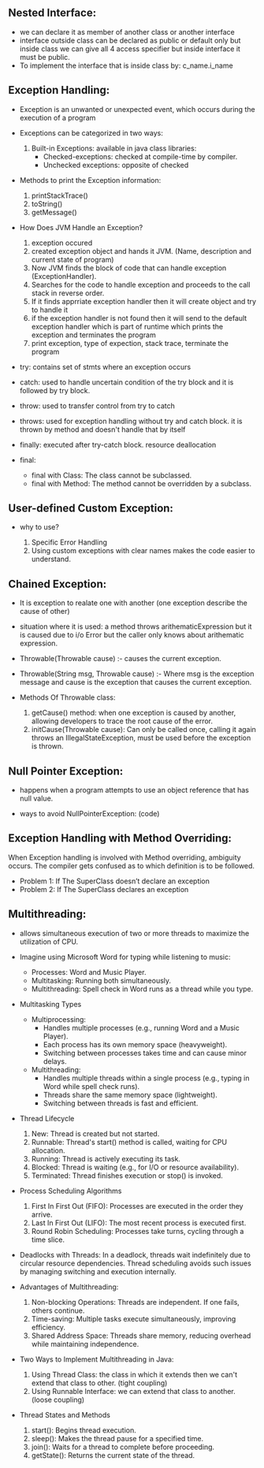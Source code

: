 ## Nested Interface:
- we can declare it as member of another class or another interface
- interface outside class can be declared as public or default only but inside class we can give all 4 access specifier but inside interface it must be public.
- To implement the interface that is inside class by: c_name.i_name

## Exception Handling:
- Exception is an unwanted or unexpected event, which occurs during the execution of a program

- Exceptions can be categorized in two ways:
    1. Built-in Exceptions: available in java class libraries:
        - Checked-exceptions: checked at compile-time by compiler.
        - Unchecked exceptions: opposite of checked
- Methods to print the Exception information:
    1. printStackTrace()
    2. toString() 
    3. getMessage() 

- How Does JVM Handle an Exception?
    1. exception occured
    2. created exception object and hands it JVM. (Name, description and current state of program)
    3. Now JVM finds the block of code that can handle exception (ExceptionHandler).
    4. Searches for the code to handle exception and proceeds to the call stack in reverse order.
    5. If it finds apprriate exception handler then it will create object and try to handle it
    6. if the exception handler is not found then it will send to the default exception handler which is part of runtime which prints the exception and terminates the program
    7. print exception, type of expection, stack trace, terminate the program

- try: contains set of stmts where an exception occurs
- catch: used to handle uncertain condition of the try block and it is followed by try block.
- throw: used to transfer control from try to catch
- throws: used for exception handling without try and catch block. it is thrown by method and doesn't handle that by itself
- finally: executed after try-catch block. resource deallocation

- final:
    - final with Class: The class cannot be subclassed.
    - final with Method: The method cannot be overridden by a subclass. 

## User-defined Custom Exception:
- why to use?
    
    1. Specific Error Handling
    2. Using custom exceptions with clear names makes the code easier to understand.

## Chained Exception:
- It is exception to realate one with another (one exception describe the cause of other)
- situation where it is used: a method throws arithematicExpression but it is caused due to i/o Error but the caller only knows about arithematic expression.
- Throwable(Throwable cause) :- causes the current exception.
- Throwable(String msg, Throwable cause) :- Where msg is the exception message and cause is the exception that causes the current exception.
- Methods Of Throwable class:

    1. getCause() method: when one exception is caused by another, allowing developers to trace the root cause of the error.
    2. initCause(Throwable cause): Can only be called once, calling it again throws an IllegalStateException, must be used before the exception is thrown.

## Null Pointer Exception:
- happens when a program attempts to use an object reference that has null value.

- ways to avoid NullPointerException: (code)

## Exception Handling with Method Overriding:
When Exception handling is involved with Method overriding, ambiguity occurs. The compiler gets confused as to which definition is to be followed. 
- Problem 1:  If The SuperClass doesn’t declare an exception
- Problem 2: If The SuperClass declares an exception

## Multithreading:
- allows simultaneous execution of two or more threads to maximize the utilization of CPU.
- Imagine using Microsoft Word for typing while listening to music:
    - Processes: Word and Music Player.
    - Multitasking: Running both simultaneously.
    - Multithreading: Spell check in Word runs as a thread while you type.

- Multitasking Types 
    - Multiprocessing:
        - Handles multiple processes (e.g., running Word and a Music Player).
        - Each process has its own memory space (heavyweight).
        - Switching between processes takes time and can cause minor delays.
    - Multithreading:
        - Handles multiple threads within a single process (e.g., typing in Word while spell check runs).
        - Threads share the same memory space (lightweight).
        - Switching between threads is fast and efficient.

- Thread Lifecycle
    1. New: Thread is created but not started.
    2. Runnable: Thread's start() method is called, waiting for CPU allocation.
    3. Running: Thread is actively executing its task.
    4. Blocked: Thread is waiting (e.g., for I/O or resource availability).
    5. Terminated: Thread finishes execution or stop() is invoked.

- Process Scheduling Algorithms
    1. First In First Out (FIFO): Processes are executed in the order they arrive.
    2. Last In First Out (LIFO): The most recent process is executed first.
    3. Round Robin Scheduling: Processes take turns, cycling through a time slice.

- Deadlocks with Threads: In a deadlock, threads wait indefinitely due to circular resource dependencies. Thread scheduling avoids such issues by managing switching and execution internally.

- Advantages of Multithreading:
    1. Non-blocking Operations: Threads are independent. If one fails, others continue.
    2. Time-saving: Multiple tasks execute simultaneously, improving efficiency.
    3. Shared Address Space: Threads share memory, reducing overhead while maintaining independence.

- Two Ways to Implement Multithreading in Java:
    1. Using Thread Class: the class in which it extends then we can't extend that class to other. (tight coupling)
    2. Using Runnable Interface: we can extend that class to another. (loose coupling)

- Thread States and Methods
    1. start(): Begins thread execution.
    2. sleep(): Makes the thread pause for a specified time.
    3. join(): Waits for a thread to complete before proceeding.
    4. getState(): Returns the current state of the thread.


